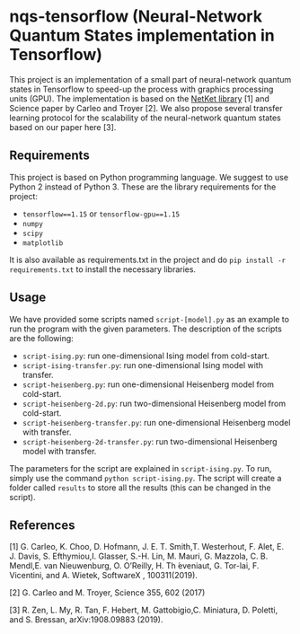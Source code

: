 # nqs-tensorflow (Neural-Network Quantum States implementation in Tensorflow)

This project is an implementation of a small part of neural-network quantum states in Tensorflow to speed-up the process with graphics processing units (GPU). The implementation is based on the [NetKet library](https://www.netket.org/index.html) [1] and Science paper by Carleo and Troyer [2]. We also propose several transfer learning protocol for the scalability of the neural-network quantum states based on our paper here [3].

## Requirements
This project is based on Python programming language. We suggest  to use Python 2 instead of Python 3.
These are the library requirements for the project:
* `tensorflow==1.15` or `tensorflow-gpu==1.15`
* `numpy`
* `scipy`
* `matplotlib`

It is also available as requirements.txt in the project and do
``pip install -r requirements.txt``
to install the necessary libraries.

## Usage
We have provided some scripts named ``script-[model].py`` as an example to run the program with the given parameters. The description of the scripts are the following:
* ``script-ising.py``: run one-dimensional Ising model from cold-start.
* ``script-ising-transfer.py``: run one-dimensional Ising model with transfer.
* ``script-heisenberg.py``: run one-dimensional Heisenberg model from cold-start.
* ``script-heisenberg-2d.py``: run two-dimensional Heisenberg model from cold-start.
* ``script-heisenberg-transfer.py``: run one-dimensional Heisenberg model with transfer.
* ``script-heisenberg-2d-transfer.py``: run two-dimensional Heisenberg model with transfer.

The parameters for the script are explained in ``script-ising.py``. To run, simply use the command ``python script-ising.py``. The script will create a folder called `results` to store all the results (this can be changed in the script). 


## References
[1] G.  Carleo,   K.  Choo,   D.  Hofmann,   J.  E.  T.  Smith,T.  Westerhout,  F.  Alet,  E.  J.  Davis,  S.  Efthymiou,I. Glasser, S.-H. Lin, M. Mauri, G. Mazzola, C. B. Mendl,E. van Nieuwenburg, O. O’Reilly, H. Th ́eveniaut, G. Tor-lai,  F.  Vicentini,  and  A.  Wietek,  SoftwareX ,  100311(2019).

[2] G. Carleo and M. Troyer, Science 355, 602 (2017)

[3]  R.  Zen,  L.  My,  R.  Tan,  F.  Hebert,  M.  Gattobigio,C. Miniatura, D. Poletti,  and S. Bressan, arXiv:1908.09883  (2019).
 
